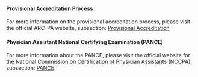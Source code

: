 #### Provisional Accreditation Process

For more information on the provisional accreditation process, please visit the official ARC-PA website, subsection: [Provisional Accreditation][arc-provisional] 

#### Physician Assistant National Certifying Examination (PANCE) 

For more information about the PANCE, please visit the official website for the National Commission on Certification of Physician Assistants (NCCPA), subsection: [PANCE][pance].

[arc-provisional]: http://www.arc-pa.org/provisional_acc/information.html
[pance]: https://www.nccpa.net/pance
